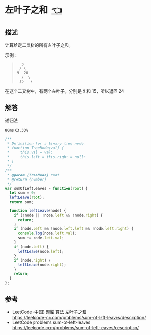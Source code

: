 # <a id="sumOfLeftLeaves"></a>左叶子之和&nbsp;&nbsp;[:point_left:][readme.problemSet.algorithm.sumOfLeftLeaves] #

## 描述 ##

计算给定二叉树的所有左叶子之和。

示例：
> ```
>   3
>  / \
> 9  20
>   /  \
>  15   7
> ```

在这个二叉树中，有两个左叶子，分别是 9 和 15，所以返回 24

## 解答 ##

递归法

`80ms` `63.33%`

```javascript
/**
 * Definition for a binary tree node.
 * function TreeNode(val) {
 *     this.val = val;
 *     this.left = this.right = null;
 * }
 */
/**
 * @param {TreeNode} root
 * @return {number}
 */
var sumOfLeftLeaves = function(root) {
  let sum = 0;
  leftLeave(root);
  return sum;

  function leftLeave(node) {
    if (!node || !node.left && !node.right) {
      return;
    }
    if (node.left && !node.left.left && !node.left.right) {
      console.log(node.left.val);
      sum += node.left.val;
    }
    if (node.left) {
      leftLeave(node.left);
    }
    if (node.right) {
      leftLeave(node.right);
    }
    return;
  }
};
```

## 参考 ##

* LeetCode (中国) 题库 算法 左叶子之和  
  <https://leetcode-cn.com/problems/sum-of-left-leaves/description/>
* LeetCode problems sum-of-left-leaves  
  <https://leetcode.com/problems/sum-of-left-leaves/description/>

<!-- 链接 开始 -->
[readme.problemSet.algorithm.sumOfLeftLeaves]: ../../README.md#problemSet.algorithm.sumOfLeftLeaves "README"
<!-- 链接 结束 -->